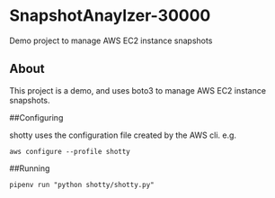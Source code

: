 # SnapshotAnaylzer-30000

Demo project to manage AWS EC2 instance snapshots

## About

This project is a demo, and uses boto3 to manage AWS EC2 instance snapshots.

##Configuring

shotty uses the configuration file created by the AWS cli. e.g.

`aws configure --profile shotty`

##Running

`pipenv run "python shotty/shotty.py"`
